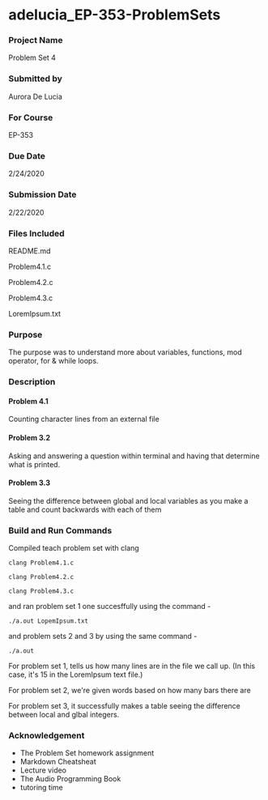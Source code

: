 # adelucia_EP-353-ProblemSets
 
### Project Name

Problem Set 4

### Submitted by

Aurora De Lucia

### For Course

EP-353

### Due Date

2/24/2020

### Submission Date

2/22/2020

### Files Included
README.md

Problem4.1.c

Problem4.2.c

Problem4.3.c

LoremIpsum.txt

### Purpose

The purpose was to understand more about variables, functions, mod operator, for & while loops.

### Description
#### Problem 4.1

Counting character lines from an external file

#### Problem 3.2

Asking and answering a question within terminal and having that determine what is printed.

#### Problem 3.3

Seeing the difference between global and local variables as you make a table and count backwards with each of them

### Build and Run Commands

Compiled teach problem set with clang


```clang Problem4.1.c  ```

```clang Problem4.2.c  ```

```clang Problem4.3.c  ```


and ran problem set 1 one succesffully using the command -


``` ./a.out LopemIpsum.txt ```

and problem sets 2 and 3 by using the same command -


``` ./a.out ```

 
For problem set 1, tells us how many lines are in the file we call up. (In this case, it's 15 in the LoremIpsum text file.)

For problem set 2, we're given words based on how many bars there are

For problem set 3, it successfully makes a table seeing the difference between local and glbal integers.

### Acknowledgement

- The Problem Set homework assignment
- Markdown Cheatsheat
- Lecture video
- The Audio Programming Book
- tutoring time